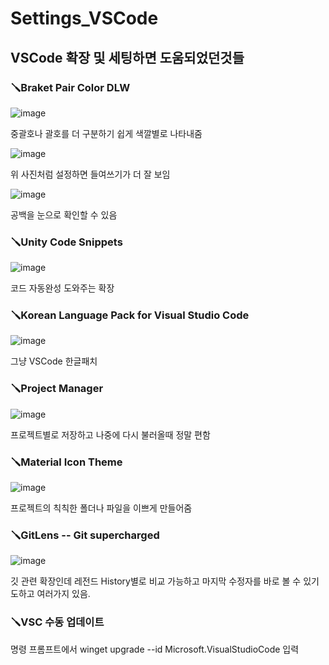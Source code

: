 # Settings_VSCode
## VSCode 확장 및 세팅하면 도움되었던것들

### 🪛Braket Pair Color DLW

![image](https://github.com/user-attachments/assets/2f76c777-61e2-43a3-a937-da8cac0ae5c9)

  중괄호나 괄호를 더 구분하기 쉽게 색깔별로 나타내줌

![image](https://github.com/user-attachments/assets/1b92932d-6b13-4318-ac44-9c418ec62d27)

  위 사진처럼 설정하면 들여쓰기가 더 잘 보임

![image](https://github.com/user-attachments/assets/41ebefde-2658-4960-bf6a-06f97c1bcd7e)

  공백을 눈으로 확인할 수 있음




### 🪛Unity Code Snippets

![image](https://github.com/user-attachments/assets/cf09a621-4ba1-4f96-9ecf-4cf4a5bbaa05)

  코드 자동완성 도와주는 확장



### 🪛Korean Language Pack for Visual Studio Code

![image](https://github.com/user-attachments/assets/0706203e-46ce-4417-b861-e5dbe7a19665)

  그냥 VSCode 한글패치



### 🪛Project Manager

![image](https://github.com/user-attachments/assets/05ad9bc7-7a60-42a0-a8f5-75acd0fdd0e6)

  프로젝트별로 저장하고 나중에 다시 불러올때 정말 편함



### 🪛Material Icon Theme

![image](https://github.com/user-attachments/assets/fed94fe5-d34c-4f66-b07d-037902da9881)

  프로젝트의 칙칙한 폴더나 파일을 이쁘게 만들어줌



### 🪛GitLens -- Git supercharged

![image](https://github.com/user-attachments/assets/4a358a10-369a-4610-a6a2-650b57f2c7af)

  깃 관련 확장인데 레전드 History별로 비교 가능하고 마지막 수정자를 바로 볼 수 있기도하고 여러가지 있음.
  


### 🪛VSC 수동 업데이트

 명령 프롬프트에서 winget upgrade --id Microsoft.VisualStudioCode 입력












